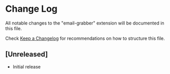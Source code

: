 # Change Log

All notable changes to the "email-grabber" extension will be documented in this file.

Check [Keep a Changelog](http://keepachangelog.com/) for recommendations on how to structure this file.

## [Unreleased]

- Initial release